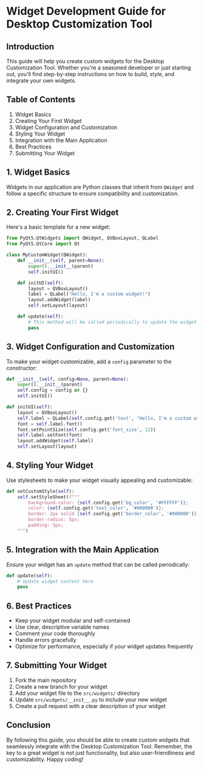# Widget Development Guide for Desktop Customization Tool

## Introduction
This guide will help you create custom widgets for the Desktop Customization Tool. Whether you're a seasoned developer or just starting out, you'll find step-by-step instructions on how to build, style, and integrate your own widgets.

## Table of Contents
1. Widget Basics
2. Creating Your First Widget
3. Widget Configuration and Customization
4. Styling Your Widget
5. Integration with the Main Application
6. Best Practices
7. Submitting Your Widget

## 1. Widget Basics
Widgets in our application are Python classes that inherit from `QWidget` and follow a specific structure to ensure compatibility and customization.

## 2. Creating Your First Widget
Here's a basic template for a new widget:

```python
from PyQt5.QtWidgets import QWidget, QVBoxLayout, QLabel
from PyQt5.QtCore import Qt

class MyCustomWidget(QWidget):
    def __init__(self, parent=None):
        super().__init__(parent)
        self.initUI()

    def initUI(self):
        layout = QVBoxLayout()
        label = QLabel("Hello, I'm a custom widget!")
        layout.addWidget(label)
        self.setLayout(layout)

    def update(self):
        # This method will be called periodically to update the widget
        pass
```

## 3. Widget Configuration and Customization
To make your widget customizable, add a `config` parameter to the constructor:

```python
def __init__(self, config=None, parent=None):
    super().__init__(parent)
    self.config = config or {}
    self.initUI()

def initUI(self):
    layout = QVBoxLayout()
    self.label = QLabel(self.config.get('text', "Hello, I'm a custom widget!"))
    font = self.label.font()
    font.setPointSize(self.config.get('font_size', 12))
    self.label.setFont(font)
    layout.addWidget(self.label)
    self.setLayout(layout)
```

## 4. Styling Your Widget
Use stylesheets to make your widget visually appealing and customizable:

```python
def setCustomStyle(self):
    self.setStyleSheet(f"""
        background-color: {self.config.get('bg_color', '#FFFFFF')};
        color: {self.config.get('text_color', '#000000')};
        border: 2px solid {self.config.get('border_color', '#000000')};
        border-radius: 5px;
        padding: 5px;
    """)
```

## 5. Integration with the Main Application
Ensure your widget has an `update` method that can be called periodically:

```python
def update(self):
    # Update widget content here
    pass
```

## 6. Best Practices
- Keep your widget modular and self-contained
- Use clear, descriptive variable names
- Comment your code thoroughly
- Handle errors gracefully
- Optimize for performance, especially if your widget updates frequently

## 7. Submitting Your Widget
1. Fork the main repository
2. Create a new branch for your widget
3. Add your widget file to the `src/widgets/` directory
4. Update `src/widgets/__init__.py` to include your new widget
5. Create a pull request with a clear description of your widget

## Conclusion
By following this guide, you should be able to create custom widgets that seamlessly integrate with the Desktop Customization Tool. Remember, the key to a great widget is not just functionality, but also user-friendliness and customizability. Happy coding!